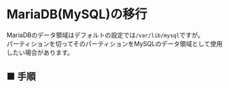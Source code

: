 # MariaDB(MySQL)の移行
MariaDBのデータ領域はデフォルトの設定では`/var/lib/mysql`ですが。  
パーティションを切ってそのパーティションをMySQLのデータ領域として使用したい場合があります。
## ■ 手順
### 
